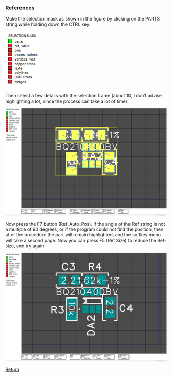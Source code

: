 ### References

Make the selection mask as shown in the figure by clicking on the PARTS string while holding down the CTRL key.

![](pictures/mask_part.png)

Then select a few details with the selection frame (about 10, I don’t advise highlighting a lot, since the process can take a lot of time)

![](pictures/ref_pos1.png)

Now press the F7 button (Ref_Auto_Pos). If the angle of the Ref string is not a multiple of 90 degrees, or if the program could not find the position, then after the procedure the part will remain highlighted, and the softkey menu will take a second page. Now you can press F5 (Ref Size) to reduce the Ref-size, and try again.

![](pictures/ref_pos2.png)

[Return](How_To.md)
